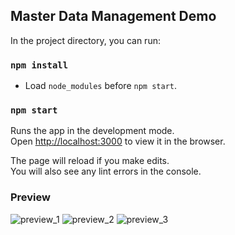 ## Master Data Management Demo

In the project directory, you can run:

### `npm install`

- Load `node_modules` before `npm start`.

### `npm start`

Runs the app in the development mode.<br>
Open [http://localhost:3000](http://localhost:3000) to view it in the browser.

The page will reload if you make edits.<br>
You will also see any lint errors in the console.

### Preview

<img src="https://raw.githubusercontent.com/nguyenquanghuy15091995/master-data-management-demo/master/preview/preview_01.jpg" alt="preview_1" />

<img src="https://raw.githubusercontent.com/nguyenquanghuy15091995/master-data-management-demo/master/preview/preview_02.jpg" alt="preview_2" />

<img src="https://raw.githubusercontent.com/nguyenquanghuy15091995/master-data-management-demo/master/preview/preview_03.jpg" alt="preview_3" />